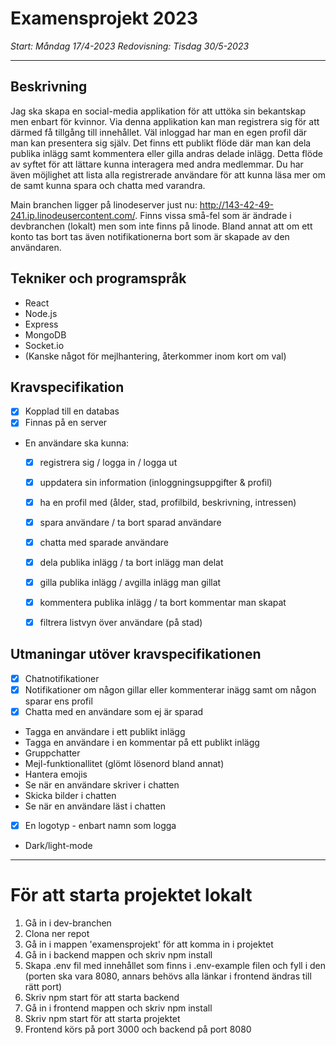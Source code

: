 # Examensprojekt 2023

*Start: Måndag 17/4-2023*
*Redovisning: Tisdag 30/5-2023*

---

## Beskrivning
Jag ska skapa en social-media applikation för att uttöka sin bekantskap men enbart för kvinnor. Via denna applikation kan man registrera sig för att därmed få tillgång till innehållet. Väl inloggad har man en egen profil där man kan presentera sig själv. Det finns ett publikt flöde där man kan dela publika inlägg samt kommentera eller gilla andras delade inlägg. Detta flöde av syftet för att lättare kunna interagera med andra medlemmar. Du har även möjlighet att lista alla registrerade användare för att kunna läsa mer om de samt kunna spara och chatta med varandra. 

Main branchen ligger på linodeserver just nu: http://143-42-49-241.ip.linodeusercontent.com/. Finns vissa små-fel som är ändrade i devbranchen (lokalt) men som inte finns på linode. Bland annat att om ett konto tas bort tas även notifikationerna bort som är skapade av den användaren.

## Tekniker och programspråk
- React
- Node.js
- Express
- MongoDB
- Socket.io
- (Kanske något för mejlhantering, återkommer inom kort om val)

## Kravspecifikation
- [x] Kopplad till en databas
- [x] Finnas på en server
- En användare ska kunna: 
  - [x] registrera sig / logga in / logga ut
  - [x] uppdatera sin information (inloggningsuppgifter & profil)
  - [x] ha en profil med (ålder, stad, profilbild, beskrivning, intressen)
  - [x] spara användare / ta bort sparad användare
  - [x] chatta med sparade användare
  - [x] dela publika inlägg / ta bort inlägg man delat
  - [x] gilla publika inlägg / avgilla inlägg man gillat
  - [x] kommentera publika inlägg / ta bort kommentar man skapat
  - [x] filtrera listvyn över användare (på stad)


## Utmaningar utöver kravspecifikationen
- [x] Chatnotifikationer
- [x] Notifikationer om någon gillar eller kommenterar inägg samt om någon sparar ens profil
- [x] Chatta med en användare som ej är sparad
- Tagga en användare i ett publikt inlägg
- Tagga en användare i en kommentar på ett publikt inlägg
- Gruppchatter
- Mejl-funktionallitet (glömt lösenord bland annat)
- Hantera emojis
- Se när en användare skriver i chatten
- Skicka bilder i chatten
- Se när en användare läst i chatten
- [x] En logotyp - enbart namn som logga
- Dark/light-mode

---

# För att starta projektet lokalt 

1. Gå in i dev-branchen
2. Clona ner repot
3. Gå in i mappen 'examensprojekt' för att komma in i projektet
4. Gå in i backend mappen och skriv npm install
5. Skapa .env fil med innehållet som finns i .env-example filen och fyll i den (porten ska vara 8080, annars behövs alla länkar i frontend ändras till rätt port)
6. Skriv npm start för att starta backend
7. Gå in i frontend mappen och skriv npm install
8. Skriv npm start för att starta projektet
9. Frontend körs på port 3000 och backend på port 8080

